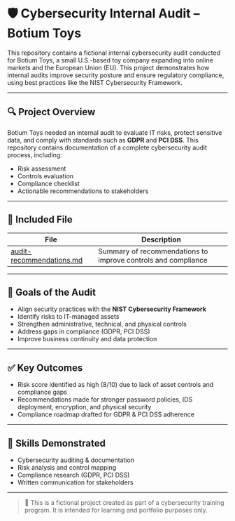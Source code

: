 # 🛡️ Cybersecurity Internal Audit – Botium Toys

This repository contains a fictional internal cybersecurity audit conducted for Botium Toys, a small U.S.-based toy company expanding into online markets and the European Union (EU). This project demonstrates how internal audits improve security posture and ensure regulatory compliance, using best practices like the NIST Cybersecurity Framework.

---

## 🔍 Project Overview

Botium Toys needed an internal audit to evaluate IT risks, protect sensitive data, and comply with standards such as **GDPR** and **PCI DSS**. This repository contains documentation of a complete cybersecurity audit process, including:

- Risk assessment
- Controls evaluation
- Compliance checklist
- Actionable recommendations to stakeholders

---

## 📂 Included File

| File | Description |
|------|-------------|
| [audit-recommendations.md](jeyfarret.github.io/audit-recommendations.md) | Summary of recommendations to improve controls and compliance |

---

## 📌 Goals of the Audit

- Align security practices with the **NIST Cybersecurity Framework**
- Identify risks to IT-managed assets
- Strengthen administrative, technical, and physical controls
- Address gaps in compliance (GDPR, PCI DSS)
- Improve business continuity and data protection

---

## ✅ Key Outcomes

- Risk score identified as high (8/10) due to lack of asset controls and compliance gaps
- Recommendations made for stronger password policies, IDS deployment, encryption, and physical security
- Compliance roadmap drafted for GDPR & PCI DSS adherence

---

## 🧠 Skills Demonstrated

- Cybersecurity auditing & documentation
- Risk analysis and control mapping
- Compliance research (GDPR, PCI DSS)
- Written communication for stakeholders

---

> 📌 This is a fictional project created as part of a cybersecurity training program. It is intended for learning and portfolio purposes only.
